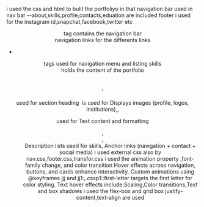 i used the css and html to bulit the portfoliyo
in that navigation bar used
in nav bar --about,skills,profile,contacts,eduation are included
footer i used for the instagram id,snapchat,facebook,twitter etc
<header> tag contains the navigation bar
<nav> navigation links for the differents links
<ul><li></li></ul> tags used for navigation menu and listing skills
<main></main> holds the content of the portfolio
<h1></h1>,<h3></h3> used for section heading
<img> is used for  Displays images (profile, logos, institutions),<span>, <p>	used for Text content and formatting
<dl>, <dt>, <dd> Description lists used for skills,<a>	Anchor links (navigation + contact + social media)
i used external css also by nav.css,footer.css,transfor.css
i used the animation property ,font-family change, and color transition
Hover effects across navigation, buttons, and cards enhance interactivity.
Custom animations using @keyframes jjj and jj1:,.cssp1::first-letter targets the first letter for color styling.
Text hover effects include:Scaling,Color transitions,Text and box shadows
i used the flex-box and grid box
justify-content,text-align are used 
